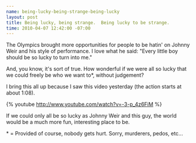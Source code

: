 ```yaml
--- 
name: being-lucky-being-strange-being-lucky
layout: post
title: Being lucky, being strange.  Being lucky to be strange.
time: 2010-04-07 12:42:00 -07:00
---
```

The Olympics brought more opportunities for people to be hatin' on Johnny Weir
and his style of performance. I love what he said:  "Every little boy should be 
so lucky to turn into me."

And, you know, it's sort of true. How wonderful if we were all so lucky that
we could freely be who we want to\*, without judgement?

I bring this all up because I saw this video yesterday (the action starts at
about 1:08).

{% youtube http://www.youtube.com/watch?v=-3-p_4z6FiM %}

If we could only all be so lucky as Johnny Weir and this guy, the world would
be a much more fun, interesting place to be.


\* = Provided of course, nobody gets hurt. Sorry, murderers, pedos, etc...
